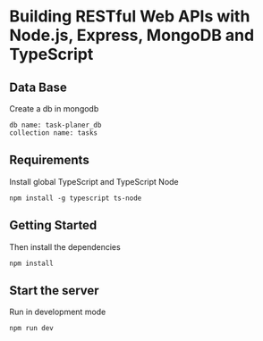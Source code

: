 # Building RESTful Web APIs with Node.js, Express, MongoDB and TypeScript


## Data Base

Create a db in mongodb

```
db name: task-planer_db
collection name: tasks 
```

## Requirements

Install global TypeScript and TypeScript Node

```
npm install -g typescript ts-node
```

## Getting Started

Then install the dependencies

```
npm install
```

## Start the server

Run in development mode

```
npm run dev
```